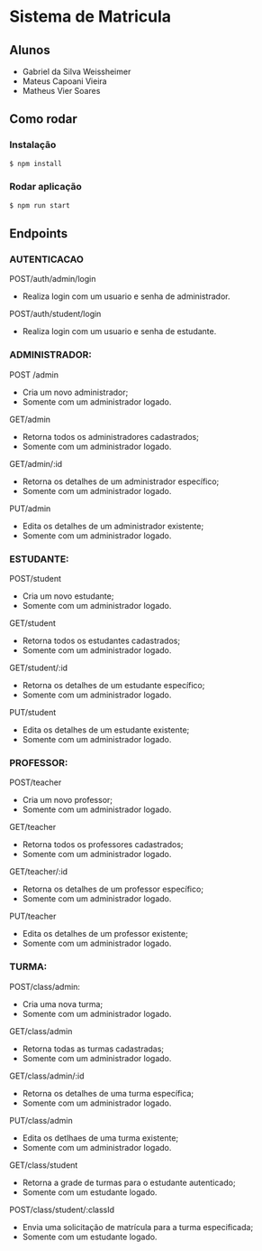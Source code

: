 # Sistema de Matricula

## Alunos

- Gabriel da Silva Weissheimer
- Mateus Capoani Vieira
- Matheus Vier Soares

## Como rodar

### Instalação

```bash
$ npm install
```

### Rodar aplicação

```bash
$ npm run start
```

## Endpoints

### AUTENTICACAO

POST/auth/admin/login

- Realiza login com um usuario e senha de administrador.

POST/auth/student/login

- Realiza login com um usuario e senha de estudante.

### ADMINISTRADOR:

POST /admin

- Cria um novo administrador;
- Somente com um administrador logado.

GET/admin

- Retorna todos os administradores cadastrados;
- Somente com um administrador logado.

GET/admin/:id

- Retorna os detalhes de um administrador específico;
- Somente com um administrador logado.

PUT/admin

- Edita os detalhes de um administrador existente;
- Somente com um administrador logado.

### ESTUDANTE:

POST/student

- Cria um novo estudante;
- Somente com um administrador logado.

GET/student

- Retorna todos os estudantes cadastrados;
- Somente com um administrador logado.

GET/student/:id

- Retorna os detalhes de um estudante específico;
- Somente com um administrador logado.

PUT/student

- Edita os detalhes de um estudante existente;
- Somente com um administrador logado.

### PROFESSOR:

POST/teacher

- Cria um novo professor;
- Somente com um administrador logado.

GET/teacher

- Retorna todos os professores cadastrados;
- Somente com um administrador logado.

GET/teacher/:id

- Retorna os detalhes de um professor específico;
- Somente com um administrador logado.

PUT/teacher

- Edita os detalhes de um professor existente;
- Somente com um administrador logado.

### TURMA:

POST/class/admin:

- Cria uma nova turma;
- Somente com um administrador logado.

GET/class/admin

- Retorna todas as turmas cadastradas;
- Somente com um administrador logado.

GET/class/admin/:id

- Retorna os detalhes de uma turma específica;
- Somente com um administrador logado.

PUT/class/admin

- Edita os detlhaes de uma turma existente;
- Somente com um administrador logado.

GET/class/student

- Retorna a grade de turmas para o estudante autenticado;
- Somente com um estudante logado.

POST/class/student/:classId

- Envia uma solicitação de matrícula para a turma especificada;
- Somente com um estudante logado.

